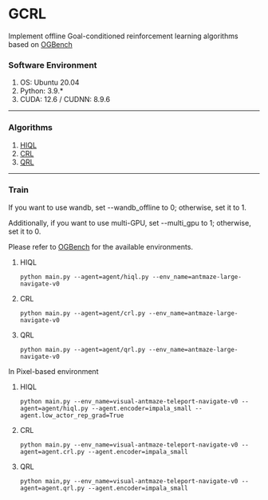 # GCRL
Implement offline Goal-conditioned reinforcement learning algorithms based on [OGBench](https://github.com/seohongpark/ogbench/tree/master)
### Software Environment
1. OS: Ubuntu 20.04
2. Python: 3.9.*
3. CUDA: 12.6 / CUDNN: 8.9.6
--- 
### Algorithms
1. [HIQL](https://arxiv.org/abs/2307.11949)
2. [CRL](https://arxiv.org/abs/2206.07568)
3. [QRL](https://arxiv.org/abs/2304.01203)
---
### Train
If you want to use wandb, set --wandb_offline to 0; otherwise, set it to 1.

Additionally, if you want to use multi-GPU, set --multi_gpu to 1; otherwise, set it to 0.


Please refer to [OGBench](https://github.com/seohongpark/ogbench/tree/master) for the available environments.
1. HIQL
    ```
    python main.py --agent=agent/hiql.py --env_name=antmaze-large-navigate-v0
    ```
2. CRL
    ```
    python main.py --agent=agent/crl.py --env_name=antmaze-large-navigate-v0
    ```
3. QRL
    ```
    python main.py --agent=agent/qrl.py --env_name=antmaze-large-navigate-v0
    ```

In Pixel-based environment
1. HIQL
    ```
    python main.py --env_name=visual-antmaze-teleport-navigate-v0 --agent=agent/hiql.py --agent.encoder=impala_small --agent.low_actor_rep_grad=True
    ```
2. CRL 
    ```
    python main.py --env_name=visual-antmaze-teleport-navigate-v0 --agent=agent.crl.py --agent.encoder=impala_small
    ```
3. QRL
    ```
    python main,py --env_name=visual-antmaze-teleport-navigate-v0 --agent=agent.qrl.py --agent.encoder=impala_small
    ```
